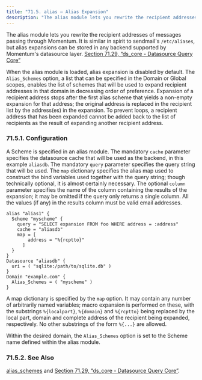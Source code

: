 ```yaml
---
title: "71.5. alias – Alias Expansion"
description: "The alias module lets you rewrite the recipient addresses of messages passing through Momentum It is similar in spirit to sendmail's etc aliases but alias expansions can be stored in any backend supported by Momentum's datasource layer Section 71 29 ds core Datasource Query Core When the alias module is..."
---
```


<a name="idp19574272"></a> 

The alias module lets you rewrite the recipient addresses of messages passing through Momentum. It is similar in spirit to sendmail's `/etc/aliases`, but alias expansions can be stored in any backend supported by Momentum's datasource layer. [Section 71.29, “ds_core - Datasource Query Core”](modules.ds_core "71.29. ds_core - Datasource Query Core")

When the alias module is loaded, alias expansion is disabled by default. The `Alias_Schemes` option, a list that can be specified in the Domain or Global scopes, enables the list of schemes that will be used to expand recipient addresses in that domain in decreasing order of preference. Expansion of a recipient address stops after the first alias scheme that yields a non-empty expansion for that address; the original address is replaced in the recipient list by the address(es) in the expansion. To prevent loops, a recipient address that has been expanded cannot be added back to the list of recipients as the result of expanding another recipient address.

### <a name="idp19578832"></a> 71.5.1. Configuration

A Scheme is specified in an alias module. The mandatory `cache` parameter specifies the datasource cache that will be used as the backend, in this example `aliasdb`. The mandatory `query` parameter specifies the query string that will be used. The `map` dictionary specifies the alias map used to construct the bind variables used together with the query string; though technically optional, it is almost certainly necessary. The optional `column` parameter specifies the name of the column containing the results of the expansion; it may be omitted if the query only returns a single column. All the values (if any) in the results column must be valid email addresses.

```
alias "alias1" {
  Scheme "myscheme" {
    query = "SELECT expansion FROM foo WHERE address = :address"
    cache = "aliasdb"
    map = [
        address = "%{rcptto}"
      ]
  }
}
Datasource "aliasdb" {
  uri = ( "sqlite:/path/to/sqlite.db" )
}
Domain "example.com" {
  Alias_Schemes = ( "myscheme" )
}
```

A map dictionary is specified by the `map` option. It may contain any number of arbitrarily named variables; macro expansion is performed on these, with the substrings `%{localpart}`, `%{domain}` and `%{rcptto}` being replaced by the local part, domain and complete address of the recipient being expanded, respectively. No other substrings of the form `%{...}` are allowed.

Within the desired domain, the `Alias_Schemes` option is set to the Scheme name defined within the alias module.

### <a name="idp19588192"></a> 71.5.2. See Also

[alias_schemes](conf.ref.alias_schemes "alias_schemes") and [Section 71.29, “ds_core - Datasource Query Core”](modules.ds_core "71.29. ds_core - Datasource Query Core").
